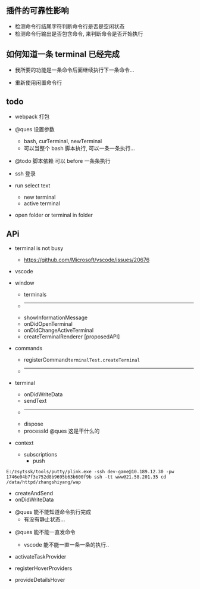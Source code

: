 ## 插件的可靠性影响

-   检测命令行结尾字符判断命令行是否是空闲状态
-   检测命令行输出是否包含命令, 来判断命令是否开始执行

## 如何知道一条 terminal 已经完成

-   我所要的功能是一条命令后面继续执行下一条命令...

-   重新使用闲置命令行

## todo

-   webpack 打包

-   @ques 设置参数

    -   bash, curTerminal, newTerminal
    -   可以当整个 bash 脚本执行, 可以一条一条执行...

-   @todo 脚本依赖 可以 before 一条条执行

-   ssh 登录

-   run select text

    -   new terminal
    -   active terminal

-   open folder or terminal in folder

## APi

-   terminal is not busy

    -   https://github.com/Microsoft/vscode/issues/20676

-   vscode
-   window

    -   terminals
    -   ***
    -   showInformationMessage
    -   onDidOpenTerminal
    -   onDidChangeActiveTerminal
    -   createTerminalRenderer [proposedAPI]

-   commands

    -   registerCommand`terminalTest.createTerminal`
    -   ***

-   terminal

    -   onDidWriteData
    -   sendText
    -   ***
    -   dispose
    -   processId @ques 这是干什么的

-   context
    -   subscriptions
        -   push

`E:/zsytssk/tools/putty/plink.exe -ssh dev-game@10.189.12.30 -pw 1746e04b7f3e752d8b9695b63b600f9b ssh -tt www@21.58.201.35 cd /data/httpd/zhangshiyang/wap`

-   createAndSend
-   onDidWriteData

*   @ques 能不能知道命令执行完成
    -   有没有静止状态...

-   @ques 能不能一直发命令

    -   vscode 能不能一直一条一条的执行..

-   activateTaskProvider

-   registerHoverProviders
-   provideDetailsHover
